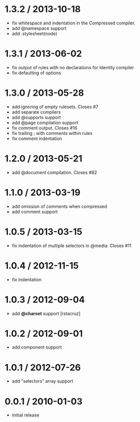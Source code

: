 
1.3.2 / 2013-10-18 
==================

 * fix whitespace and indentation in the Compressed compiler.
 * add @namespace support
 * add .stylesheet(node)

1.3.1 / 2013-06-02 
==================

 * fix output of rules with no declarations for Identity compiler
 * fix defaulting of options

1.3.0 / 2013-05-28 
==================

 * add ignoring of empty rulesets. Closes #7
 * add separate compilers
 * add @supports support
 * add @page compilation support
 * fix comment output. Closes #16
 * fix trailing ; with comments within rules
 * fix comment indentation

1.2.0 / 2013-05-21 
==================

 * add @document compilation. Closes #82

1.1.0 / 2013-03-19 
==================

  * add omission of comments when compressed
  * add comment support

1.0.5 / 2013-03-15 
==================

  * fix indentation of multiple selectors in @media. Closes #11

1.0.4 / 2012-11-15 
==================

  * fix indentation

1.0.3 / 2012-09-04 
==================

  * add __@charset__ support [rstacruz]

1.0.2 / 2012-09-01 
==================

  * add component support

1.0.1 / 2012-07-26 
==================

  * add "selectors" array support

0.0.1 / 2010-01-03
==================

  * Initial release
